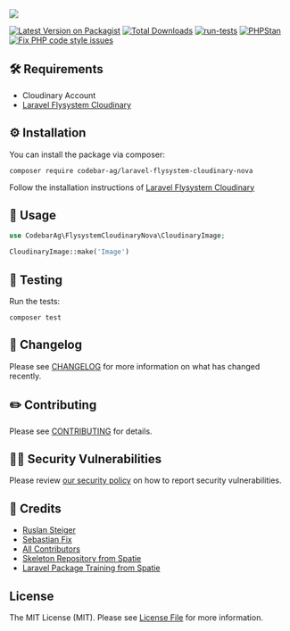 <img src="https://banners.beyondco.de/Laravel%20Flysystem%20Cloudinary%20Nova.png?theme=light&packageManager=composer+require&packageName=codebar-ag%2Flaravel-flysystem-cloudinary-nova&pattern=circuitBoard&style=style_2&description=An+opinionated+way+to+integrate+Cloudinary+with+the+Laravel+filesystem+and+Laravel+Nova&md=1&showWatermark=0&fontSize=150px&images=cloud&widths=500&heights=500">

[![Latest Version on Packagist](https://img.shields.io/packagist/v/codebar-ag/laravel-flysystem-cloudinary-nova.svg?style=flat-square)](https://packagist.org/packages/codebar-ag/laravel-flysystem-cloudinary-nova)
[![Total Downloads](https://img.shields.io/packagist/dt/codebar-ag/laravel-flysystem-cloudinary-nova.svg?style=flat-square)](https://packagist.org/packages/codebar-ag/laravel-flysystem-cloudinary-nova)
[![run-tests](https://github.com/codebar-ag/laravel-flysystem-cloudinary-nova/actions/workflows/run-tests.yml/badge.svg?branch=main)](https://github.com/codebar-ag/laravel-flysystem-cloudinary-nova/actions/workflows/run-tests.yml)
[![PHPStan](https://github.com/codebar-ag/laravel-flysystem-cloudinary-nova/actions/workflows/phpstan.yml/badge.svg?branch=main)](https://github.com/codebar-ag/laravel-flysystem-cloudinary-nova/actions/workflows/phpstan.yml)
[![Fix PHP code style issues](https://github.com/codebar-ag/laravel-flysystem-cloudinary-nova/actions/workflows/fix-php-code-style-issues.yml/badge.svg?branch=main)](https://github.com/codebar-ag/laravel-flysystem-cloudinary-nova/actions/workflows/fix-php-code-style-issues.yml)

## 🛠 Requirements

- Cloudinary Account
- [Laravel Flysystem Cloudinary](https://github.com/codebar-ag/laravel-flysystem-cloudinary)

## ⚙️ Installation

You can install the package via composer:

```shell
composer require codebar-ag/laravel-flysystem-cloudinary-nova
```

Follow the installation instructions of [Laravel Flysystem Cloudinary](https://github.com/codebar-ag/laravel-flysystem-cloudinary#readme)

## 📝 Usage

```php
use CodebarAg\FlysystemCloudinaryNova\CloudinaryImage;

CloudinaryImage::make('Image')
```

## 🚧 Testing

Run the tests:
```shell
composer test
```

## 📝 Changelog

Please see [CHANGELOG](CHANGELOG.md) for more information on what has changed recently.

## ✏️ Contributing

Please see [CONTRIBUTING](.github/CONTRIBUTING.md) for details.

## 🧑‍💻 Security Vulnerabilities

Please review [our security policy](../../security/policy) on how to report security vulnerabilities.

## 🙏 Credits

- [Ruslan Steiger](https://github.com/SuddenlyRust)
- [Sebastian Fix](https://github.com/StanBarrows)
- [All Contributors](../../contributors)
- [Skeleton Repository from Spatie](https://github.com/spatie/package-skeleton-laravel)
- [Laravel Package Training from Spatie](https://spatie.be/videos/laravel-package-training)

## License

The MIT License (MIT). Please see [License File](LICENSE.md) for more information.
